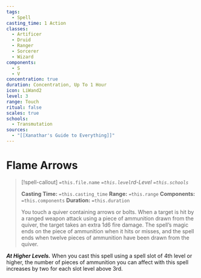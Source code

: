 ```yaml
---
tags:
  - Spell
casting_time: 1 Action
classes:
  - Artificer
  - Druid
  - Ranger
  - Sorcerer
  - Wizard
components:
  - S
  - V
concentration: true
duration: Concentration, Up To 1 Hour
icon: LiWand2
level: 3
range: Touch
ritual: false
scales: true
schools:
  - Transmutation
sources:
  - "[[Xanathar's Guide to Everything]]"
---
```


# Flame Arrows

>[!spell-callout] `=this.file.name`
>*`=this.level`rd-Level `=this.schools`*
>
>**Casting Time:** `=this.casting_time`
>**Range:** `=this.range`
>**Components:** `=this.components`
>**Duration:** `=this.duration`
>
>You touch a quiver containing arrows or bolts. When a target is hit by a ranged weapon attack using a piece of ammunition drawn from the quiver, the target takes an extra 1d6 fire damage. The spell’s magic ends on the piece of ammunition when it hits or misses, and the spell ends when twelve pieces of ammunition have been drawn from the quiver.
>
>
***At Higher Levels.*** When you cast this spell using a spell slot of 4th level or higher, the number of pieces of ammunition you can affect with this spell increases by two for each slot level above 3rd.
